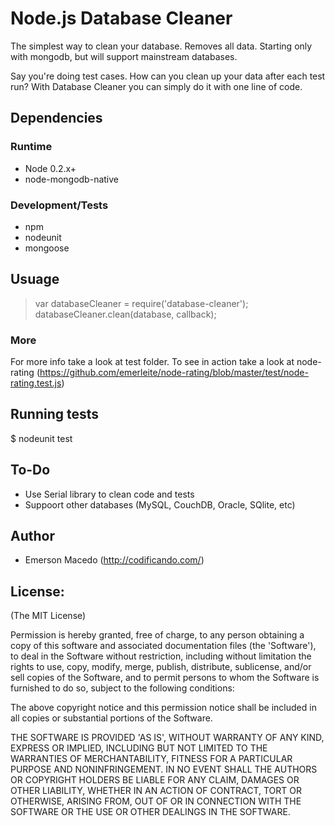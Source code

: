 Node.js Database Cleaner
========================
The simplest way to clean your database. Removes all data. Starting only with mongodb, but will support mainstream databases.

Say you're doing test cases. How can you clean up your data after each
test run? With Database Cleaner you can simply do it with one line of code.

Dependencies
------------

### Runtime
* Node 0.2.x+
* node-mongodb-native

### Development/Tests
* npm
* nodeunit
* mongoose

Usuage
------
> var databaseCleaner = require('database-cleaner');
> databaseCleaner.clean(database, callback);

### More
For more info take a look at test folder. To see in action take a look
at node-rating (<https://github.com/emerleite/node-rating/blob/master/test/node-rating.test.js>)

Running tests
-------------
$ nodeunit test

To-Do
-----
* Use Serial library to clean code and tests
* Suppoort other databases (MySQL, CouchDB, Oracle, SQlite, etc)

Author
------

* Emerson Macedo (<http://codificando.com/>)

License:
--------

(The MIT License)

Permission is hereby granted, free of charge, to any person obtaining
a copy of this software and associated documentation files (the
'Software'), to deal in the Software without restriction, including
without limitation the rights to use, copy, modify, merge, publish,
distribute, sublicense, and/or sell copies of the Software, and to
permit persons to whom the Software is furnished to do so, subject to
the following conditions:

The above copyright notice and this permission notice shall be
included in all copies or substantial portions of the Software.

THE SOFTWARE IS PROVIDED 'AS IS', WITHOUT WARRANTY OF ANY KIND,
EXPRESS OR IMPLIED, INCLUDING BUT NOT LIMITED TO THE WARRANTIES OF
MERCHANTABILITY, FITNESS FOR A PARTICULAR PURPOSE AND NONINFRINGEMENT.
IN NO EVENT SHALL THE AUTHORS OR COPYRIGHT HOLDERS BE LIABLE FOR ANY
CLAIM, DAMAGES OR OTHER LIABILITY, WHETHER IN AN ACTION OF CONTRACT,
TORT OR OTHERWISE, ARISING FROM, OUT OF OR IN CONNECTION WITH THE
SOFTWARE OR THE USE OR OTHER DEALINGS IN THE SOFTWARE.
